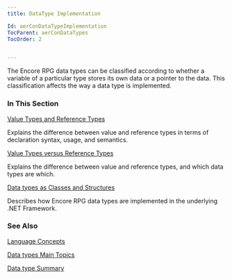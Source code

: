```yaml
---
title: DataType Implementation

Id: aerConDataTypeImplementation
TocParent: aerConDataTypes
TocOrder: 2


---
```


The Encore RPG data types can be classified according to whether a variable of a particular type stores its own data or a pointer to the data. This classification affects the way a data type is implemented. 

### In This Section

[Value Types and Reference Types](ecrConValuesTypesandReferenceTypes.html)

Explains the difference between value and reference types in terms of
                declaration syntax, usage, and semantics.


[Value Types versus Reference Types](ecrConValueTypesvsReferenceTypes.html)

Explains the difference between value and reference types, and which data
                types 	are which.


[Data types as 			Classes and Structures](ecrConDataTypesasStructuresandClasses.html)

Describes how Encore RPG data types are implemented in the underlying .NET 	Framework.


### See Also
[Language Concepts](ecrConLanguageConceptsMain.html)

[Data types Main Topics](ecrLrfDataTypesMain.html)

[Data type Summary](Data_type_summary.html) 
